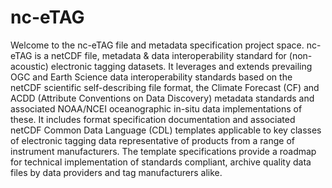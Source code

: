 # nc-eTAG
Welcome to the nc-eTAG file and metadata specification project space.
nc-eTAG is a netCDF file, metadata &amp; data interoperability standard for (non-acoustic) electronic tagging datasets.
It leverages and extends prevailing OGC and Earth Science data interoperability standards based on the netCDF scientific self-describing
file format, the Climate Forecast (CF) and ACDD (Attribute Conventions on Data Discovery) metadata standards and associated NOAA/NCEI oceanographic in-situ
data implementations of these. It includes format specification documentation and associated netCDF Common Data Language (CDL) templates applicable to key classes 
of electronic tagging data representative of products from a range of instrument manufacturers.  The template specifications provide
a roadmap for technical implementation of standards compliant, archive quality data files by data providers and tag manufacturers alike.
